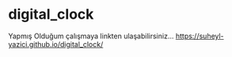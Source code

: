# digital_clock
Yapmış Olduğum çalışmaya linkten ulaşabilirsiniz... https://suheyl-yazici.github.io/digital_clock/
